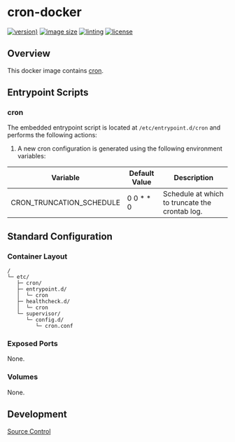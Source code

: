 # cron-docker

[![version)](https://img.shields.io/docker/v/crashvb/cron/latest)](https://hub.docker.com/repository/docker/crashvb/cron)
[![image size](https://img.shields.io/docker/image-size/crashvb/cron/latest)](https://hub.docker.com/repository/docker/crashvb/cron)
[![linting](https://img.shields.io/badge/linting-hadolint-yellow)](https://github.com/hadolint/hadolint)
[![license](https://img.shields.io/github/license/crashvb/cron-docker.svg)](https://github.com/crashvb/cron-docker/blob/master/LICENSE.md)

## Overview

This docker image contains [cron](https://github.com/cronie-crond/cronie).

## Entrypoint Scripts

### cron

The embedded entrypoint script is located at `/etc/entrypoint.d/cron` and performs the following actions:

1. A new cron configuration is generated using the following environment variables:

 | Variable | Default Value | Description |
 | -------- | ------------- | ----------- |
 | CRON\_TRUNCATION\_SCHEDULE | 0 0 &ast; &ast; 0  | Schedule at which to truncate the crontab log. |

## Standard Configuration

### Container Layout

```
/
└─ etc/
   ├─ cron/
   ├─ entrypoint.d/
   │  └─ cron
   ├─ healthcheck.d/
   │  └─ cron
   └─ supervisor/
      └─ config.d/
         └─ cron.conf
```

### Exposed Ports

None.

### Volumes

None.

## Development

[Source Control](https://github.com/crashvb/cron-docker)

